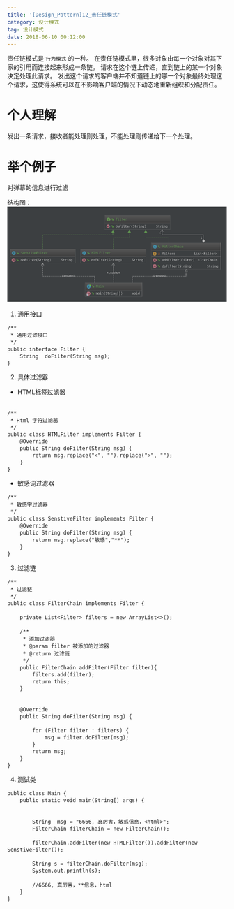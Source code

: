 ```yaml
---
title: '[Design_Pattern]12_责任链模式'
category: 设计模式
tag: 设计模式
date: 2018-06-10 00:12:00
---
```


责任链模式是 `行为模式` 的一种。
在责任链模式里，很多对象由每一个对象对其下家的引用而连接起来形成一条链。
请求在这个链上传递，直到链上的某一个对象决定处理此请求。
发出这个请求的客户端并不知道链上的哪一个对象最终处理这个请求，这使得系统可以在不影响客户端的情况下动态地重新组织和分配责任。


# 个人理解

发出一条请求，接收者能处理则处理，不能处理则传递给下一个处理。

# 举个例子

对弹幕的信息进行过滤

结构图：
![图片](/images/dp12_chainOfResp_00.png)

1. 通用接口
```
/**
 * 通用过滤接口
 */
public interface Filter {
    String  doFilter(String msg);
}
```
2. 具体过滤器
- HTML标签过滤器
```

/**
 * Html 字符过滤器
 */
public class HTMLFilter implements Filter {
    @Override
    public String doFilter(String msg) {
        return msg.replace("<", "").replace(">", "");
    }
}
```
- 敏感词过滤器
```
/**
 * 敏感字过滤器
 */
public class SenstiveFilter implements Filter {
    @Override
    public String doFilter(String msg) {
        return msg.replace("敏感","**");
    }
}
```
3. 过滤链
```
/**
 * 过滤链
 */
public class FilterChain implements Filter {

    private List<Filter> filters = new ArrayList<>();

    /**
     * 添加过滤器
     * @param filter 被添加的过滤器
     * @return 过滤链
     */
    public FilterChain addFilter(Filter filter){
        filters.add(filter);
        return this;
    }


    @Override
    public String doFilter(String msg) {

        for (Filter filter : filters) {
            msg = filter.doFilter(msg);
        }
        return msg;
    }
}
```
4. 测试类
```
public class Main {
    public static void main(String[] args) {


        String  msg = "6666, 真厉害，敏感信息，<html>";
        FilterChain filterChain = new FilterChain();

        filterChain.addFilter(new HTMLFilter()).addFilter(new SenstiveFilter());

        String s = filterChain.doFilter(msg);
        System.out.println(s);

        //6666, 真厉害，**信息，html
    }
}


```
